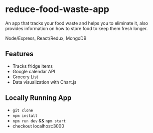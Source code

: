 # reduce-food-waste-app
An app that tracks your food waste and helps you to eliminate it, also provides information on how to store food to keep them fresh longer.

Node/Express, React/Redux, MongoDB

## Features
- Tracks fridge items
- Google calendar API
- Grocery List
- Data visualization with Chart.js


## Locally Running App
- `git clone`
- `npm install`
- `npm run dev` && `npm start`
- checkout localhost:3000